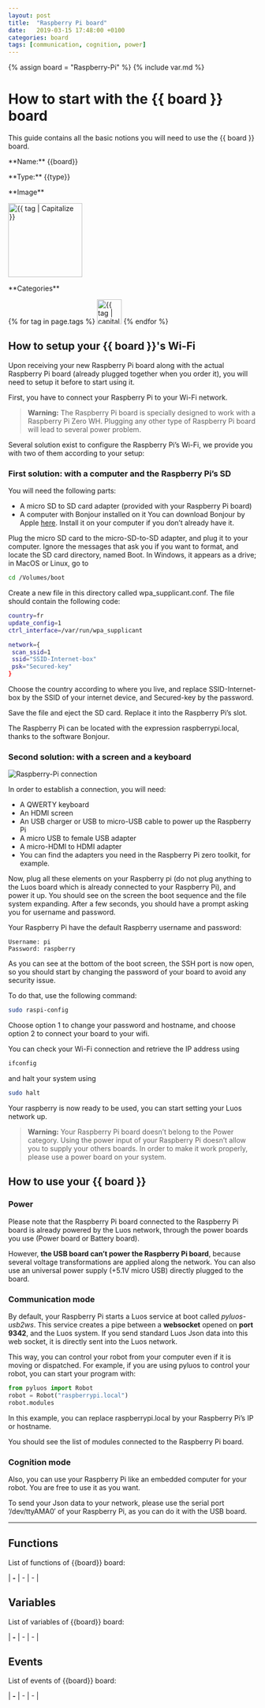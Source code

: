```yaml
---
layout: post
title:  "Raspberry Pi board"
date:   2019-03-15 17:48:00 +0100
categories: board
tags: [communication, cognition, power]
---
```

{% assign board = "Raspberry-Pi" %}
{% include var.md %}

# How to start with the {{ board }} board

This guide contains all the basic notions you will need to use the {{ board }} board.

<div class="sheet" markdown="1">
<p class="sheet-title" markdown="1">**Name:** {{board}}</p>
<p class="sheet-title" markdown="1">**Type:** {{type}}</p>
<p class="sheet-title" markdown="1">**Image**</p>
<p class="indent" markdown="1"><img height="150" src="/assets/img/{{ module | downcase }}-module.png" alt="{{ tag | Capitalize }}"></p>
<p class="sheet-title" markdown="1">**Categories**</p>
<p class="indent" markdown="1">
{% for tag in page.tags %}
  <a href="{{ "/" | absolute_url }}tags.html"><img height="50" src="/assets/img/sticker-{{ tag }}.png" alt="{{ tag | capitalize }}"></a>
{% endfor %}
</p>
</div>

## How to setup your {{ board }}'s Wi-Fi

Upon receiving your new Raspberry Pi board along with the actual Raspberry Pi board (already plugged together when you order it), you will need to setup it before to start using it.

First, you have to connect your Raspberry Pi to your Wi-Fi network.

> **Warning:** The Raspberry Pi board is specially designed to work with a Raspberry Pi Zero WH. Plugging any other type of Raspberry Pi board will lead to several power problem.


Several solution exist to configure the Raspberry Pi’s Wi-Fi, we provide you with two of them according to your setup:

### First solution: with a computer and the Raspberry Pi’s SD
You will need the following parts:

 - A micro SD to SD card adapter (provided with your Raspberry Pi board)
 - A computer with Bonjour installed on it
You can download Bonjour by Apple [here](https://support.apple.com/kb/DL999). Install it on your computer if you don’t already have it.

Plug the micro SD card to the micro-SD-to-SD adapter, and plug it to your computer. Ignore the messages that ask you if you want to format, and locate the SD card directory, named Boot. In Windows, it appears as a drive; in MacOS or Linux, go to

```bash
cd /Volumes/boot
```

Create a new file in this directory called wpa_supplicant.conf. The file should contain the following code:

```bash
country=fr
update_config=1
ctrl_interface=/var/run/wpa_supplicant

network={
 scan_ssid=1
 ssid="SSID-Internet-box"
 psk="Secured-key"
}
```

Choose the country according to where you live, and replace SSID-Internet-box by the SSID of your internet device, and Secured-key by the password.

Save the file and eject the SD card. Replace it into the Raspberry Pi’s slot.

The Raspberry Pi can be located with the expression raspberrypi.local, thanks to the software Bonjour.

### Second solution: with a screen and a keyboard

![Raspberry-Pi connection](/assets/img/rpi-setup.jpg)

In order to establish a connection, you will need:

<ul>
<li>A QWERTY keyboard</li>
<li>An HDMI screen</li>
<li>An USB charger or USB to micro-USB cable to power up the Raspberry Pi</li>
<li>A micro USB to female USB adapter</li>
<li>A micro-HDMI to HDMI adapter</li>
<li>You can find the adapters you need in the Raspberry Pi zero toolkit, for example.</li>
</ul>

Now, plug all these elements on your Raspberry pi (do not plug anything to the Luos board which is already connected to your Raspberry Pi), and power it up. You should see on the screen the boot sequence and the file system expanding. After a few seconds, you should have a prompt asking you for username and password.

Your Raspberry Pi have the default Raspberry username and password:

```
Username: pi
Password: raspberry
```

As you can see at the bottom of the boot screen, the SSH port is now open, so you should start by changing the password of your board to avoid any security issue.

To do that, use the following command:

```bash
sudo raspi-config
```

Choose option 1 to change your password and hostname, and choose option 2 to connect your board to your wifi.

You can check your Wi-Fi connection and retrieve the IP address using

```bash
ifconfig
```

and halt your system using

```bash
sudo halt
```

Your raspberry is now ready to be used, you can start setting your Luos network up.

> **Warning:** Your Raspberry Pi board doesn’t belong to the Power category. Using the power input of your Raspberry Pi doesn’t allow you to supply your others boards. In order to make it work properly, please use a power board on your system.

## How to use your {{ board }}

### Power
Please note that the Raspberry Pi board connected to the Raspberry Pi board is already powered by the Luos network, through the power boards you use (Power board or Battery board).

However, **the USB board can’t power the Raspberry Pi board**, because several voltage transformations are applied along the network. You can also use an universal power supply (+5.1V micro USB) directly plugged to the board.

### Communication mode
By default, your Raspberry Pi starts a Luos service at boot called *pyluos-usb2ws*. This service creates a pipe between a **websocket** opened on **port 9342**, and the Luos system. If you send standard Luos Json data into this web socket, it is directly sent into the Luos network.

This way, you can control your robot from your computer even if it is moving or dispatched. For example, if you are using pyluos to control your robot, you can start your program with:

```python
from pyluos import Robot
robot = Robot("raspberrypi.local")
robot.modules
```

In this example, you can replace raspberrypi.local by your Raspberry Pi’s IP or hostname.

You should see the list of modules connected to the Raspberry Pi board.


### Cognition mode
Also, you can use your Raspberry Pi like an embedded computer for your robot. You are free to use it as you want.

To send your Json data to your network, please use the serial port ‘/dev/ttyAMA0′ of your Raspberry Pi, as you can do it with the USB board.


----

## Functions
List of functions of {{board}} board:

| **-** | - | - |

## Variables
List of variables of {{board}} board:

| **-** | - | - |

## Events
List of events of {{board}} board:

| **-** | - | - |
